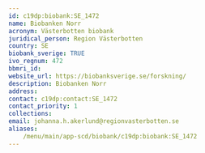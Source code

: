 ```yaml
---
id: c19dp:biobank:SE_1472
name: Biobanken Norr
acronym: Västerbotten biobank
juridical_person: Region Västerbotten
country: SE
biobank_sverige: TRUE
ivo_regnum: 472
bbmri_id:
website_url: https://biobanksverige.se/forskning/
description: Biobanken Norr
address:
contact: c19dp:contact:SE_1472
contact_priority: 1
collections:
email: johanna.h.akerlund@regionvasterbotten.se
aliases:
    /menu/main/app-scd/biobank/c19dp:biobank:SE_1472
---
```

